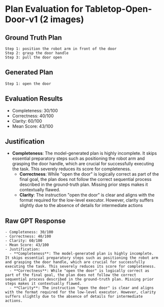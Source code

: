 # Plan Evaluation for Tabletop-Open-Door-v1 (2 images)

## Ground Truth Plan
```
Step 1: position the robot arm in front of the door
Step 2: grasp the door handle
Step 3: pull the door open
```

## Generated Plan
```
Step 1: open the door
```

## Evaluation Results
- Completeness: 30/100
- Correctness: 40/100
- Clarity: 60/100
- Mean Score: 43/100

## Justification
- **Completeness**: The model-generated plan is highly incomplete. It skips essential preparatory steps such as positioning the robot arm and grasping the door handle, which are crucial for successfully executing the task. This severely reduces its score for completeness.  
  - **Correctness**: While "open the door" is logically correct as part of the final goal, the plan does not follow the correct sequential process described in the ground-truth plan. Missing prior steps makes it contextually flawed.  
  - **Clarity**: The instruction "open the door" is clear and aligns with the format required for the low-level executor. However, clarity suffers slightly due to the absence of details for intermediate actions

## Raw GPT Response
```
- Completeness: 30/100  
- Correctness: 40/100  
- Clarity: 60/100  
- Mean Score: 43/100  
- Justification:  
  - **Completeness**: The model-generated plan is highly incomplete. It skips essential preparatory steps such as positioning the robot arm and grasping the door handle, which are crucial for successfully executing the task. This severely reduces its score for completeness.  
  - **Correctness**: While "open the door" is logically correct as part of the final goal, the plan does not follow the correct sequential process described in the ground-truth plan. Missing prior steps makes it contextually flawed.  
  - **Clarity**: The instruction "open the door" is clear and aligns with the format required for the low-level executor. However, clarity suffers slightly due to the absence of details for intermediate actions.
```
